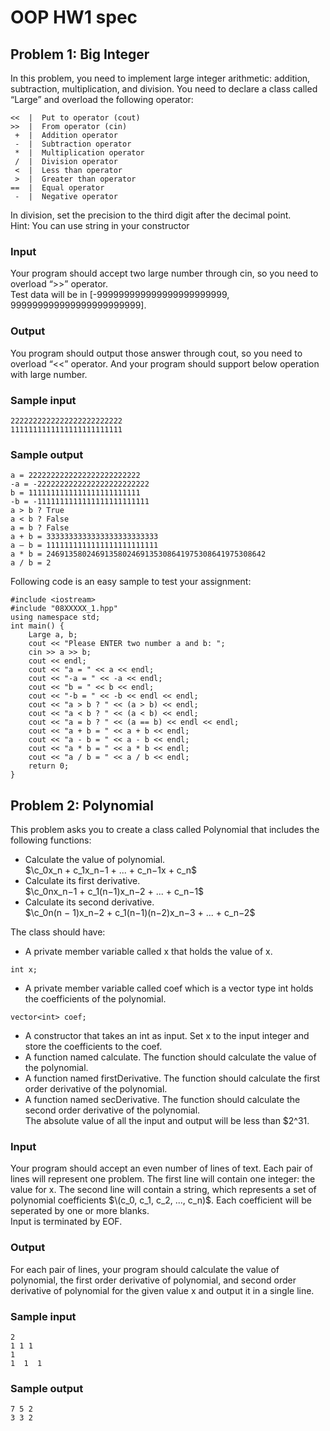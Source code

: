 # OOP HW1 spec
## Problem 1: Big Integer
In this problem, you need to implement large integer arithmetic: addition, subtraction, multiplication, and division. You need to declare a class called “Large” and overload the following operator:
```
<<  |  Put to operator (cout)  
>>  |  From operator (cin)  
 +  |  Addition operator   
 -  |  Subtraction operator   
 *  |  Multiplication operator   
 /  |  Division operator   
 <  |  Less than operator  
 >  |  Greater than operator  
==  |  Equal operator  
 -  |  Negative operator  
```
In division, set the precision to the third digit after the decimal point.  
Hint: You can use string in your constructor

### Input
Your program should accept two large number through cin, so you need to overload “>>” operator.  
Test data will be in [-999999999999999999999999, 999999999999999999999999].  

### Output
You program should output those answer through cout, so you need to overload “<<” operator. And your program should support below operation with large number.

### Sample input
```
2222222222222222222222222
1111111111111111111111111
```
### Sample output
```
a = 2222222222222222222222222
-a = -2222222222222222222222222
b = 1111111111111111111111111
-b = -1111111111111111111111111
a > b ? True
a < b ? False
a = b ? False
a + b = 3333333333333333333333333
a – b = 1111111111111111111111111
a * b = 2469135802469135802469135308641975308641975308642 
a / b = 2
```

Following code is an easy sample to test your assignment:
```
#include <iostream>
#include "08XXXXX_1.hpp"
using namespace std;
int main() {
    Large a, b;
    cout << "Please ENTER two number a and b: ";
    cin >> a >> b;
    cout << endl;
    cout << "a = " << a << endl;
    cout << "-a = " << -a << endl;
    cout << "b = " << b << endl;
    cout << "-b = " << -b << endl << endl;
    cout << "a > b ? " << (a > b) << endl;
    cout << "a < b ? " << (a < b) << endl;
    cout << "a = b ? " << (a == b) << endl << endl;
    cout << "a + b = " << a + b << endl;
    cout << "a - b = " << a - b << endl;
    cout << "a * b = " << a * b << endl;
    cout << "a / b = " << a / b << endl;
    return 0;
}
```

## Problem 2: Polynomial
This problem asks you to create a class called Polynomial that includes the following functions:   
* Calculate the value of polynomial.  
  $\c_0x_n + c_1x_n−1 + ... + c_n−1x + c_n$  
* Calculate its first derivative.  
  $\c_0nx_n−1 + c_1(n−1)x_n−2 + ... + c_n−1$  
* Calculate its second derivative.  
  $\c_0n(n − 1)x_n−2 + c_1(n−1)(n−2)x_n−3 + ... + c_n−2$   
   

The class should have:
* A private member variable called x that holds the value of x.
```
int x;
```
* A private member variable called coef which is a vector type int holds the
coefficients of the polynomial.
```
vector<int> coef;
```
* A constructor that takes an int as input. Set x to the input integer and store the coefficients to the coef.  
* A function named calculate. The function should calculate the value of the polynomial.  
* A function named firstDerivative. The function should calculate the first order derivative of the polynomial.  
* A function named secDerivative. The function should calculate the second order derivative of the polynomial.  
The absolute value of all the input and output will be less than $2^31.  

### Input
Your program should accept an even number of lines of text. Each pair of lines will represent one problem. The first line will contain one integer: the value for x. The second line will contain a string, which represents a set of polynomial coefficients $\(c_0, c_1, c_2, ..., c_n)$. Each coefficient will be seperated by one or more blanks.   
Input is terminated by EOF.  
 
### Output
For each pair of lines, your program should calculate the value of polynomial, the first order derivative of polynomial, and second order derivative of polynomial for the given value x and output it in a single line.

### Sample input
```
2
1 1 1
1
1  1  1
```

### Sample output
```
7 5 2
3 3 2
```

